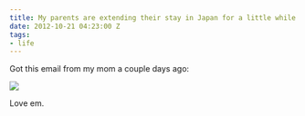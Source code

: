 ```yaml
---
title: My parents are extending their stay in Japan for a little while longer.
date: 2012-10-21 04:23:00 Z
tags:
- life
---
```


Got this email from my mom a couple days ago:

![](https://dl.dropbox.com/u/28312/Yoko.is%20Assets/Images/2012-1021-email-from-mom.png)

Love em.
